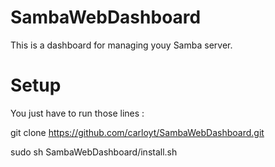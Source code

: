 # SambaWebDashboard
This is a dashboard for managing youy Samba server.

#  Setup
You just have to run those lines :

git clone https://github.com/carloyt/SambaWebDashboard.git

sudo sh SambaWebDashboard/install.sh

